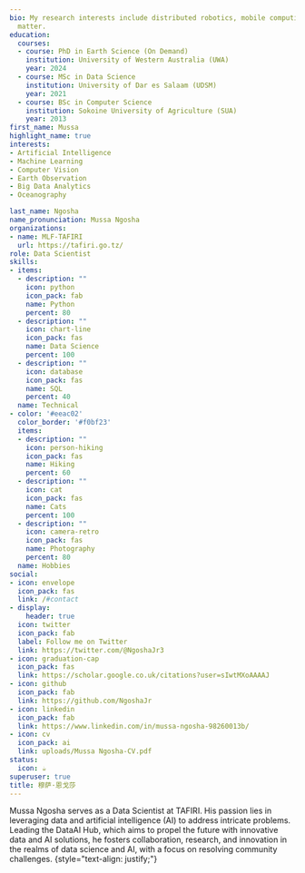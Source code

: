 ```yaml
---
bio: My research interests include distributed robotics, mobile computing and programmable
  matter.
education:
  courses:
  - course: PhD in Earth Science (On Demand)
    institution: University of Western Australia (UWA)
    year: 2024 
  - course: MSc in Data Science
    institution: University of Dar es Salaam (UDSM)
    year: 2021
  - course: BSc in Computer Science 
    institution: Sokoine University of Agriculture (SUA)
    year: 2013
first_name: Mussa
highlight_name: true
interests:
- Artificial Intelligence
- Machine Learning
- Computer Vision
- Earth Observation
- Big Data Analytics
- Oceanography

last_name: Ngosha
name_pronunciation: Mussa Ngosha
organizations:
- name: MLF-TAFIRI
  url: https://tafiri.go.tz/
role: Data Scientist
skills:
- items:
  - description: ""
    icon: python
    icon_pack: fab
    name: Python
    percent: 80
  - description: ""
    icon: chart-line
    icon_pack: fas
    name: Data Science
    percent: 100
  - description: ""
    icon: database
    icon_pack: fas
    name: SQL
    percent: 40
  name: Technical
- color: '#eeac02'
  color_border: '#f0bf23'
  items:
  - description: ""
    icon: person-hiking
    icon_pack: fas
    name: Hiking
    percent: 60
  - description: ""
    icon: cat
    icon_pack: fas
    name: Cats
    percent: 100
  - description: ""
    icon: camera-retro
    icon_pack: fas
    name: Photography
    percent: 80
  name: Hobbies
social:
- icon: envelope
  icon_pack: fas
  link: /#contact
- display:
    header: true
  icon: twitter
  icon_pack: fab
  label: Follow me on Twitter
  link: https://twitter.com/@NgoshaJr3
- icon: graduation-cap
  icon_pack: fas
  link: https://scholar.google.co.uk/citations?user=sIwtMXoAAAAJ
- icon: github
  icon_pack: fab
  link: https://github.com/NgoshaJr
- icon: linkedin
  icon_pack: fab
  link: https://www.linkedin.com/in/mussa-ngosha-98260013b/
- icon: cv
  icon_pack: ai
  link: uploads/Mussa Ngosha-CV.pdf
status:
  icon: ☕️
superuser: true
title: 穆萨·恩戈莎
---
```


Mussa Ngosha serves as a Data Scientist at TAFIRI. His passion lies in leveraging data and artificial intelligence (AI) to address intricate problems. Leading the DataAI Hub, which aims to propel the future with innovative data and AI solutions, he fosters collaboration, research, and innovation in the realms of data science and AI, with a focus on resolving community challenges.
{style="text-align: justify;"}
